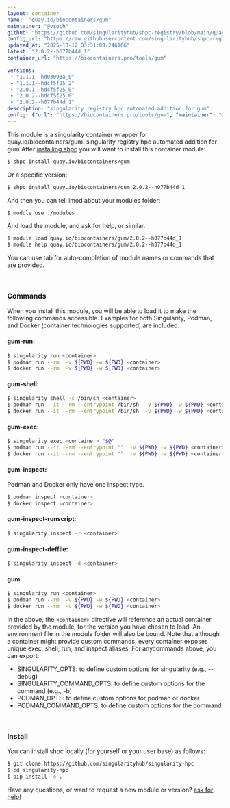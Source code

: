 ```yaml
---
layout: container
name:  "quay.io/biocontainers/gum"
maintainer: "@vsoch"
github: "https://github.com/singularityhub/shpc-registry/blob/main/quay.io/biocontainers/gum/container.yaml"
config_url: "https://raw.githubusercontent.com/singularityhub/shpc-registry/main/quay.io/biocontainers/gum/container.yaml"
updated_at: "2025-10-12 03:31:08.246166"
latest: "2.0.2--h077b44d_1"
container_url: "https://biocontainers.pro/tools/gum"

versions:
 - "1.1.1--hd03093a_0"
 - "1.1.1--hdcf5f25_2"
 - "2.0.1--hdcf5f25_0"
 - "2.0.2--hdcf5f25_0"
 - "2.0.2--h077b44d_1"
description: "singularity registry hpc automated addition for gum"
config: {"url": "https://biocontainers.pro/tools/gum", "maintainer": "@vsoch", "description": "singularity registry hpc automated addition for gum", "latest": {"2.0.2--h077b44d_1": "sha256:66dec262b11e6b32a882e73c9c42c5f3936c6aad9d2b753e8c2803af21534d28"}, "tags": {"1.1.1--hd03093a_0": "sha256:9273fc07278541221b5317a469bab11d54e0887c5f9506f0ba635adab2ff0e4b", "1.1.1--hdcf5f25_2": "sha256:8c24cec3d187e36ce655cd52fd4bf10eb7a71614d87a0ae054537693ded0c9db", "2.0.1--hdcf5f25_0": "sha256:6f049a81b7eab90b4a3a7a93cc6582158c0923123383a36aef239f0d3565b3d4", "2.0.2--hdcf5f25_0": "sha256:be84e8ef6e6b4eec68dc99af071e07d2ec7082d0baa6b0f3125f9f8ae0d42d3f", "2.0.2--h077b44d_1": "sha256:66dec262b11e6b32a882e73c9c42c5f3936c6aad9d2b753e8c2803af21534d28"}, "docker": "quay.io/biocontainers/gum"}
---
```


This module is a singularity container wrapper for quay.io/biocontainers/gum.
singularity registry hpc automated addition for gum
After [installing shpc](#install) you will want to install this container module:


```bash
$ shpc install quay.io/biocontainers/gum
```

Or a specific version:

```bash
$ shpc install quay.io/biocontainers/gum:2.0.2--h077b44d_1
```

And then you can tell lmod about your modules folder:

```bash
$ module use ./modules
```

And load the module, and ask for help, or similar.

```bash
$ module load quay.io/biocontainers/gum/2.0.2--h077b44d_1
$ module help quay.io/biocontainers/gum/2.0.2--h077b44d_1
```

You can use tab for auto-completion of module names or commands that are provided.

<br>

### Commands

When you install this module, you will be able to load it to make the following commands accessible.
Examples for both Singularity, Podman, and Docker (container technologies supported) are included.

#### gum-run:

```bash
$ singularity run <container>
$ podman run --rm  -v ${PWD} -w ${PWD} <container>
$ docker run --rm  -v ${PWD} -w ${PWD} <container>
```

#### gum-shell:

```bash
$ singularity shell -s /bin/sh <container>
$ podman run --it --rm --entrypoint /bin/sh  -v ${PWD} -w ${PWD} <container>
$ docker run --it --rm --entrypoint /bin/sh  -v ${PWD} -w ${PWD} <container>
```

#### gum-exec:

```bash
$ singularity exec <container> "$@"
$ podman run --it --rm --entrypoint ""  -v ${PWD} -w ${PWD} <container> "$@"
$ docker run --it --rm --entrypoint ""  -v ${PWD} -w ${PWD} <container> "$@"
```

#### gum-inspect:

Podman and Docker only have one inspect type.

```bash
$ podman inspect <container>
$ docker inspect <container>
```

#### gum-inspect-runscript:

```bash
$ singularity inspect -r <container>
```

#### gum-inspect-deffile:

```bash
$ singularity inspect -d <container>
```



#### gum

```bash
$ singularity run <container>
$ podman run --rm  -v ${PWD} -w ${PWD} <container>
$ docker run --rm  -v ${PWD} -w ${PWD} <container>
```


In the above, the `<container>` directive will reference an actual container provided
by the module, for the version you have chosen to load. An environment file in the
module folder will also be bound. Note that although a container
might provide custom commands, every container exposes unique exec, shell, run, and
inspect aliases. For anycommands above, you can export:

 - SINGULARITY_OPTS: to define custom options for singularity (e.g., --debug)
 - SINGULARITY_COMMAND_OPTS: to define custom options for the command (e.g., -b)
 - PODMAN_OPTS: to define custom options for podman or docker
 - PODMAN_COMMAND_OPTS: to define custom options for the command

<br>

### Install

You can install shpc locally (for yourself or your user base) as follows:

```bash
$ git clone https://github.com/singularityhub/singularity-hpc
$ cd singularity-hpc
$ pip install -e .
```

Have any questions, or want to request a new module or version? [ask for help!](https://github.com/singularityhub/singularity-hpc/issues)